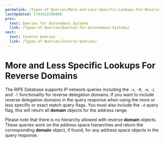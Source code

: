 ```yaml
---
permalink: /Types-of-Queries/More-and-Less-Specific-Lookups-For-Reverse-Domains
lastUpdated: 1743422196000
prev:
  text: Queries for Autonomous Systems
  link: /Types-of-Queries/Queries-for-Autonomous-Systems/
next:
  text: Inverse Queries
  link: /Types-of-Queries/Inverse-Queries/
---
```


# More and Less Specific Lookups For Reverse Domains

The RIPE Database supports IP network queries including the `-x`, `-M`, `-m`, `-L` and `-l` functionality for reverse delegation domains. If you want to include reverse delegation domains in the query response when using the more or less specific or exact match query flags. You must also include the `-d` query flag, this will return all **domain** objects for the address range.

Please note that there is no hierarchy allowed with reverse **domain** objects. These queries work on the address space hierarchies and return the corresponding **domain** object, if found, for any address space objects in the query response.
